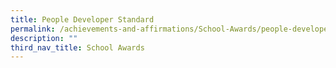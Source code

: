 ```yaml
---
title: People Developer Standard
permalink: /achievements-and-affirmations/School-Awards/people-developer-standard/
description: ""
third_nav_title: School Awards
---
```


